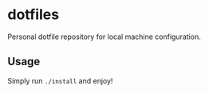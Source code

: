 # dotfiles
Personal dotfile repository for local machine configuration.

## Usage

Simply run `./install` and enjoy!
